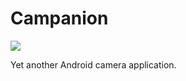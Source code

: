 # Campanion

![](https://travis-ci.org/StrLght/Campanion.svg?branch=master)

Yet another Android camera application.
